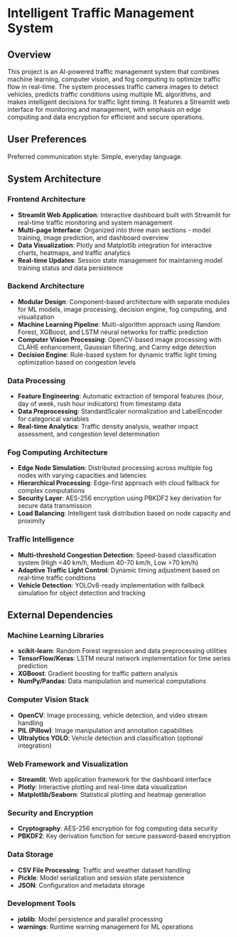 # Intelligent Traffic Management System

## Overview

This project is an AI-powered traffic management system that combines machine learning, computer vision, and fog computing to optimize traffic flow in real-time. The system processes traffic camera images to detect vehicles, predicts traffic conditions using multiple ML algorithms, and makes intelligent decisions for traffic light timing. It features a Streamlit web interface for monitoring and management, with emphasis on edge computing and data encryption for efficient and secure operations.

## User Preferences

Preferred communication style: Simple, everyday language.

## System Architecture

### Frontend Architecture
- **Streamlit Web Application**: Interactive dashboard built with Streamlit for real-time traffic monitoring and system management
- **Multi-page Interface**: Organized into three main sections - model training, image prediction, and dashboard overview
- **Data Visualization**: Plotly and Matplotlib integration for interactive charts, heatmaps, and traffic analytics
- **Real-time Updates**: Session state management for maintaining model training status and data persistence

### Backend Architecture
- **Modular Design**: Component-based architecture with separate modules for ML models, image processing, decision engine, fog computing, and visualization
- **Machine Learning Pipeline**: Multi-algorithm approach using Random Forest, XGBoost, and LSTM neural networks for traffic prediction
- **Computer Vision Processing**: OpenCV-based image processing with CLAHE enhancement, Gaussian filtering, and Canny edge detection
- **Decision Engine**: Rule-based system for dynamic traffic light timing optimization based on congestion levels

### Data Processing
- **Feature Engineering**: Automatic extraction of temporal features (hour, day of week, rush hour indicators) from timestamp data
- **Data Preprocessing**: StandardScaler normalization and LabelEncoder for categorical variables
- **Real-time Analytics**: Traffic density analysis, weather impact assessment, and congestion level determination

### Fog Computing Architecture
- **Edge Node Simulation**: Distributed processing across multiple fog nodes with varying capacities and latencies
- **Hierarchical Processing**: Edge-first approach with cloud fallback for complex computations
- **Security Layer**: AES-256 encryption using PBKDF2 key derivation for secure data transmission
- **Load Balancing**: Intelligent task distribution based on node capacity and proximity

### Traffic Intelligence
- **Multi-threshold Congestion Detection**: Speed-based classification system (High <40 km/h, Medium 40-70 km/h, Low >70 km/h)
- **Adaptive Traffic Light Control**: Dynamic timing adjustment based on real-time traffic conditions
- **Vehicle Detection**: YOLOv8-ready implementation with fallback simulation for object detection and tracking

## External Dependencies

### Machine Learning Libraries
- **scikit-learn**: Random Forest regression and data preprocessing utilities
- **TensorFlow/Keras**: LSTM neural network implementation for time series prediction
- **XGBoost**: Gradient boosting for traffic pattern analysis
- **NumPy/Pandas**: Data manipulation and numerical computations

### Computer Vision Stack
- **OpenCV**: Image processing, vehicle detection, and video stream handling
- **PIL (Pillow)**: Image manipulation and annotation capabilities
- **Ultralytics YOLO**: Vehicle detection and classification (optional integration)

### Web Framework and Visualization
- **Streamlit**: Web application framework for the dashboard interface
- **Plotly**: Interactive plotting and real-time data visualization
- **Matplotlib/Seaborn**: Statistical plotting and heatmap generation

### Security and Encryption
- **Cryptography**: AES-256 encryption for fog computing data security
- **PBKDF2**: Key derivation function for secure password-based encryption

### Data Storage
- **CSV File Processing**: Traffic and weather dataset handling
- **Pickle**: Model serialization and session state persistence
- **JSON**: Configuration and metadata storage

### Development Tools
- **joblib**: Model persistence and parallel processing
- **warnings**: Runtime warning management for ML operations